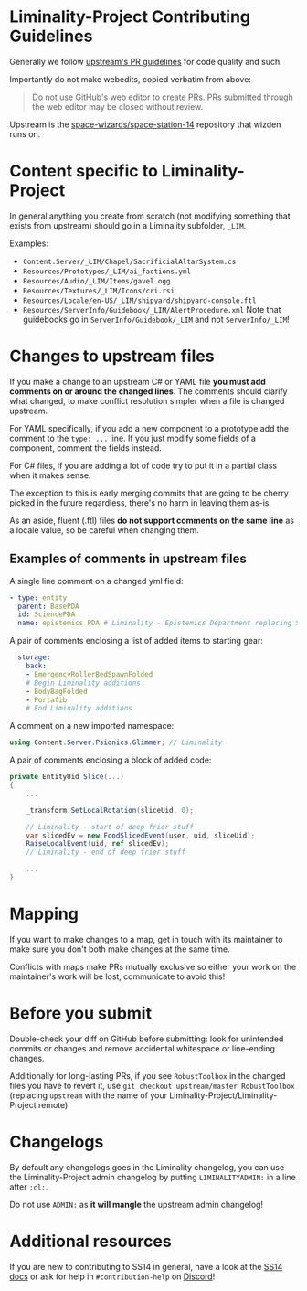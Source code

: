 # Liminality-Project Contributing Guidelines

Generally we follow [upstream's PR guidelines](https://docs.spacestation14.com/en/general-development/codebase-info/pull-request-guidelines.html) for code quality and such.

Importantly do not make webedits, copied verbatim from above:
> Do not use GitHub's web editor to create PRs. PRs submitted through the web editor may be closed without review.

Upstream is the [space-wizards/space-station-14](https://github.com/space-wizards/space-station-14) repository that wizden runs on.

# Content specific to Liminality-Project

In general anything you create from scratch (not modifying something that exists from upstream) should go in a Liminality subfolder, `_LIM`.

Examples:
- `Content.Server/_LIM/Chapel/SacrificialAltarSystem.cs`
- `Resources/Prototypes/_LIM/ai_factions.yml`
- `Resources/Audio/_LIM/Items/gavel.ogg`
- `Resources/Textures/_LIM/Icons/cri.rsi`
- `Resources/Locale/en-US/_LIM/shipyard/shipyard-console.ftl`
- `Resources/ServerInfo/Guidebook/_LIM/AlertProcedure.xml`
  Note that guidebooks go in `ServerInfo/Guidebook/_LIM` and not `ServerInfo/_LIM`!

# Changes to upstream files

If you make a change to an upstream C# or YAML file **you must add comments on or around the changed lines**.
The comments should clarify what changed, to make conflict resolution simpler when a file is changed upstream.

For YAML specifically, if you add a new component to a prototype add the comment to the `type: ...` line.
If you just modify some fields of a component, comment the fields instead.

For C# files, if you are adding a lot of code try to put it in a partial class when it makes sense.

The exception to this is early merging commits that are going to be cherry picked in the future regardless, there's no harm in leaving them as-is.

As an aside, fluent (.ftl) files **do not support comments on the same line** as a locale value, so be careful when changing them.

## Examples of comments in upstream files

A single line comment on a changed yml field:
```yml
- type: entity
  parent: BasePDA
  id: SciencePDA
  name: epistemics PDA # Liminality - Epistemics Department replacing Science
```

A pair of comments enclosing a list of added items to starting gear:
```yml
  storage:
    back:
    - EmergencyRollerBedSpawnFolded
    # Begin Liminality additions
    - BodyBagFolded
    - Portafib
    # End Liminality additions
```

A comment on a new imported namespace:
```cs
using Content.Server.Psionics.Glimmer; // Liminality
```

A pair of comments enclosing a block of added code:
```cs
private EntityUid Slice(...)
{
    ...

    _transform.SetLocalRotation(sliceUid, 0);

    // Liminality - start of deep frier stuff
    var slicedEv = new FoodSlicedEvent(user, uid, sliceUid);
    RaiseLocalEvent(uid, ref slicedEv);
    // Liminality - end of deep frier stuff

    ...
}
```

# Mapping

If you want to make changes to a map, get in touch with its maintainer to make sure you don't both make changes at the same time.

Conflicts with maps make PRs mutually exclusive so either your work on the maintainer's work will be lost, communicate to avoid this!

# Before you submit

Double-check your diff on GitHub before submitting: look for unintended commits or changes and remove accidental whitespace or line-ending changes.

Additionally for long-lasting PRs, if you see `RobustToolbox` in the changed files you have to revert it, use `git checkout upstream/master RobustToolbox` (replacing `upstream` with the name of your Liminality-Project/Liminality-Project remote)

# Changelogs

By default any changelogs goes in the Liminality changelog, you can use the Liminality-Project admin changelog by putting `LIMINALITYADMIN:` in a line after `:cl:`.

Do not use `ADMIN:` as **it will mangle** the upstream admin changelog!

# Additional resources

If you are new to contributing to SS14 in general, have a look at the [SS14 docs](https://docs.spacestation14.io/) or ask for help in `#contribution-help` on [Discord](https://discord.gg/KHX2aqa8sQ)!
